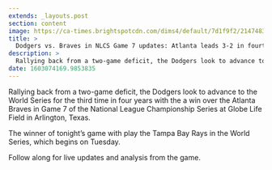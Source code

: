 ```yaml
--- 
extends: _layouts.post 
section: content 
image: https://ca-times.brightspotcdn.com/dims4/default/7d1f9f2/2147483647/strip/true/crop/2602x1366+0+130/resize/1200x630!/quality/90/?url=https%3A%2F%2Fcalifornia-times-brightspot.s3.amazonaws.com%2F9e%2Fab%2F744d89044f3bacf44e1a732a8a97%2Fla-photos-1staff-635100-sp-dodgers-5-rcg.JPG 
title: > 
  Dodgers vs. Braves in NLCS Game 7 updates: Atlanta leads 3-2 in fourth 
description: > 
  Rallying back from a two-game deficit, the Dodgers look to advance to the World Series for the third time in four years with the a win over the Atlanta Braves in Game 7 of the National League Championship Series at Globe Life Field in Arlington, Texas.The winner of tonight’s game with play the Tampa Bay Rays in the World Series, which begins on Tuesday.Follow along for live updates and analysis from the game. 
date: 1603074169.9853835 
--- 
```

<div><p>Rallying back from a two-game deficit, the Dodgers look to advance to the World Series for the third time in four years with the a win over the Atlanta Braves in Game 7 of the National League Championship Series at Globe Life Field in Arlington, Texas.</p><p>The winner of tonight&#8217;s game with play the Tampa Bay Rays in the World Series, which begins on Tuesday.</p><p>Follow along for live updates and analysis from the game.</p></div>